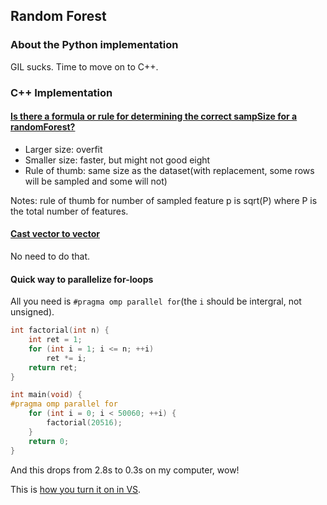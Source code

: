 ## Random Forest

### About the Python implementation

GIL sucks. Time to move on to C++.

### C++ Implementation

#### [Is there a formula or rule for determining the correct sampSize for a randomForest?](http://stats.stackexchange.com/questions/24330/is-there-a-formula-or-rule-for-determining-the-correct-sampsize-for-a-randomfore)

* Larger size: overfit
* Smaller size: faster, but might not good eight
* Rule of thumb: same size as the dataset(with replacement, some rows will be sampled and some will not)

Notes: rule of thumb for number of sampled feature p is sqrt(P) where P is the total number of features.

#### [Cast vector<T> to vector<const T>](http://stackoverflow.com/questions/2868485/cast-vectort-to-vectorconst-t)

No need to do that.

#### Quick way to parallelize for-loops

All you need is `#pragma omp parallel for`(the `i` should be intergral, not unsigned).

```cpp
int factorial(int n) {
    int ret = 1;
    for (int i = 1; i <= n; ++i)
        ret *= i;
    return ret;
}

int main(void) {
#pragma omp parallel for
    for (int i = 0; i < 50060; ++i) {
        factorial(20516);
    }
    return 0;
}
```

And this drops from 2.8s to 0.3s on my computer, wow!

This is [how you turn it on in VS](https://msdn.microsoft.com/en-us/library/fw509c3b.aspx).